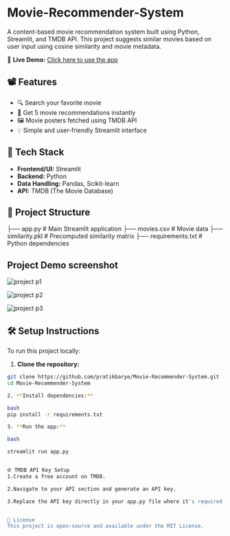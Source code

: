 # Movie-Recommender-System

A content-based movie recommendation system built using Python, Streamlit, and TMDB API. This project suggests similar movies based on user input using cosine similarity and movie metadata.

🔗 **Live Demo:** [Click here to use the app](https://movie-recommender-system-6abpgjf6uwrh2tvnvg5tx4.streamlit.app/)

## 📽️ Features

- 🔍 Search your favorite movie
- 🤖 Get 5 movie recommendations instantly
- 🖼️ Movie posters fetched using TMDB API
- 💡 Simple and user-friendly Streamlit interface

## 🚀 Tech Stack

- **Frontend/UI:** Streamlit
- **Backend:** Python
- **Data Handling:** Pandas, Scikit-learn
- **API:** TMDB (The Movie Database)

## 📁 Project Structure

├── app.py # Main Streamlit application
├── movies.csv # Movie data
├── similarity.pkl # Precomputed similarity matrix
├── requirements.txt # Python dependencies

## Project Demo screenshot
![project p1](https://github.com/user-attachments/assets/883948fe-f4d3-43f7-aff0-b52d68a1f7b7)

![project p2](https://github.com/user-attachments/assets/edd8ee2c-6bf6-4ebd-8b1c-a792c2b2d667)

![project p3](https://github.com/user-attachments/assets/a6bd1c09-993d-4705-bbde-06abc59ff865)




## 🛠️ Setup Instructions

To run this project locally:

1. **Clone the repository:**

```bash
git clone https://github.com/pratikbarye/Movie-Recommender-System.git
cd Movie-Recommender-System

2. **Install dependencies:**

bash
pip install -r requirements.txt

3. **Run the app:**

bash

streamlit run app.py


🌐 TMDB API Key Setup
1.Create a free account on TMDB.

2.Navigate to your API section and generate an API key.

3.Replace the API key directly in your app.py file where it's required.


📄 License
This project is open-source and available under the MIT License.
